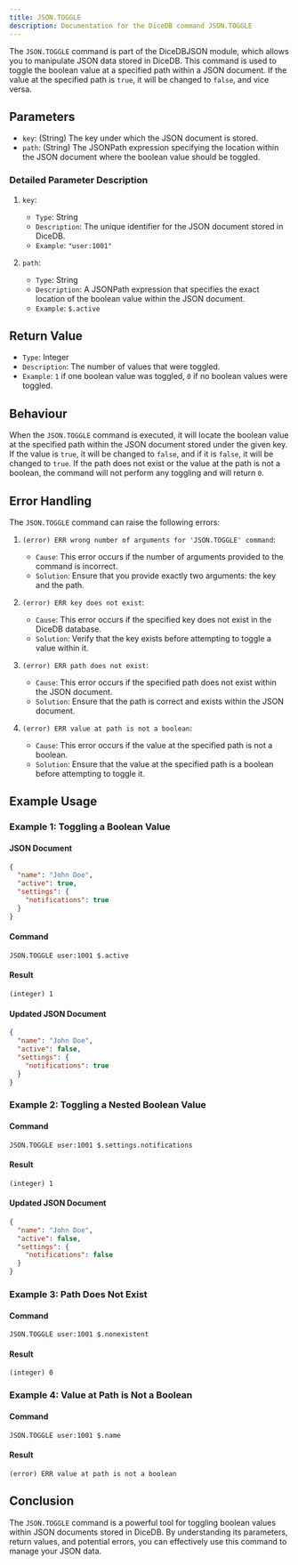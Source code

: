 ```yaml
---
title: JSON.TOGGLE
description: Documentation for the DiceDB command JSON.TOGGLE
---
```


The `JSON.TOGGLE` command is part of the DiceDBJSON module, which allows you to manipulate JSON data stored in DiceDB. This command is used to toggle the boolean value at a specified path within a JSON document. If the value at the specified path is `true`, it will be changed to `false`, and vice versa.

## Parameters

- `key`: (String) The key under which the JSON document is stored.
- `path`: (String) The JSONPath expression specifying the location within the JSON document where the boolean value should be toggled.

### Detailed Parameter Description

1. `key`:

   - `Type`: String
   - `Description`: The unique identifier for the JSON document stored in DiceDB.
   - `Example`: `"user:1001"`

1. `path`:

   - `Type`: String
   - `Description`: A JSONPath expression that specifies the exact location of the boolean value within the JSON document.
   - `Example`: `$.active`

## Return Value

- `Type`: Integer
- `Description`: The number of values that were toggled.
- `Example`: `1` if one boolean value was toggled, `0` if no boolean values were toggled.

## Behaviour

When the `JSON.TOGGLE` command is executed, it will locate the boolean value at the specified path within the JSON document stored under the given key. If the value is `true`, it will be changed to `false`, and if it is `false`, it will be changed to `true`. If the path does not exist or the value at the path is not a boolean, the command will not perform any toggling and will return `0`.

## Error Handling

The `JSON.TOGGLE` command can raise the following errors:

1. `(error) ERR wrong number of arguments for 'JSON.TOGGLE' command`:

   - `Cause`: This error occurs if the number of arguments provided to the command is incorrect.
   - `Solution`: Ensure that you provide exactly two arguments: the key and the path.

1. `(error) ERR key does not exist`:

   - `Cause`: This error occurs if the specified key does not exist in the DiceDB database.
   - `Solution`: Verify that the key exists before attempting to toggle a value within it.

1. `(error) ERR path does not exist`:

   - `Cause`: This error occurs if the specified path does not exist within the JSON document.
   - `Solution`: Ensure that the path is correct and exists within the JSON document.

1. `(error) ERR value at path is not a boolean`:

   - `Cause`: This error occurs if the value at the specified path is not a boolean.
   - `Solution`: Ensure that the value at the specified path is a boolean before attempting to toggle it.

## Example Usage

### Example 1: Toggling a Boolean Value

#### JSON Document

```json
{
  "name": "John Doe",
  "active": true,
  "settings": {
    "notifications": true
  }
}
```

#### Command

```shell
JSON.TOGGLE user:1001 $.active
```

#### Result

```shell
(integer) 1
```

#### Updated JSON Document

```json
{
  "name": "John Doe",
  "active": false,
  "settings": {
    "notifications": true
  }
}
```

### Example 2: Toggling a Nested Boolean Value

#### Command

```shell
JSON.TOGGLE user:1001 $.settings.notifications
```

#### Result

```shell
(integer) 1
```

#### Updated JSON Document

```json
{
  "name": "John Doe",
  "active": false,
  "settings": {
    "notifications": false
  }
}
```

### Example 3: Path Does Not Exist

#### Command

```shell
JSON.TOGGLE user:1001 $.nonexistent
```

#### Result

```shell
(integer) 0
```

### Example 4: Value at Path is Not a Boolean

#### Command

```shell
JSON.TOGGLE user:1001 $.name
```

#### Result

```shell
(error) ERR value at path is not a boolean
```

## Conclusion

The `JSON.TOGGLE` command is a powerful tool for toggling boolean values within JSON documents stored in DiceDB. By understanding its parameters, return values, and potential errors, you can effectively use this command to manage your JSON data.

